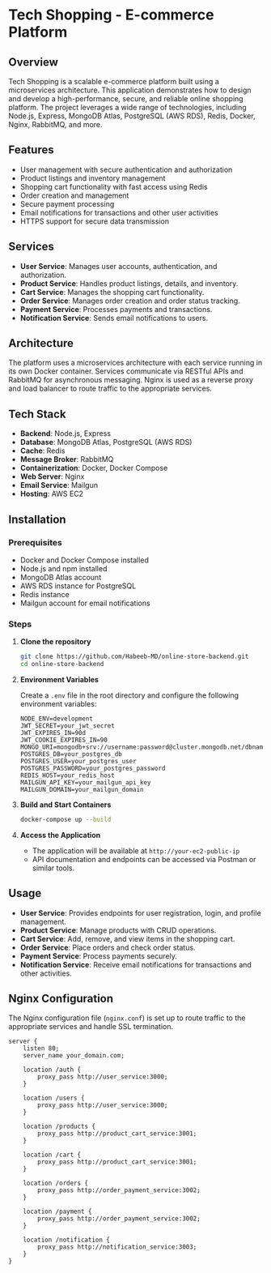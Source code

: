 # Tech Shopping - E-commerce Platform

## Overview

Tech Shopping is a scalable e-commerce platform built using a microservices architecture. This application demonstrates
how to design and develop a high-performance, secure, and reliable online shopping platform. The project leverages a
wide range of technologies, including Node.js, Express, MongoDB Atlas, PostgreSQL (AWS RDS), Redis, Docker, Nginx,
RabbitMQ, and more.

## Features

- User management with secure authentication and authorization
- Product listings and inventory management
- Shopping cart functionality with fast access using Redis
- Order creation and management
- Secure payment processing
- Email notifications for transactions and other user activities
- HTTPS support for secure data transmission

## Services

- **User Service**: Manages user accounts, authentication, and authorization.
- **Product Service**: Handles product listings, details, and inventory.
- **Cart Service**: Manages the shopping cart functionality.
- **Order Service**: Manages order creation and order status tracking.
- **Payment Service**: Processes payments and transactions.
- **Notification Service**: Sends email notifications to users.

## Architecture

The platform uses a microservices architecture with each service running in its own Docker container. Services
communicate via RESTful APIs and RabbitMQ for asynchronous messaging. Nginx is used as a reverse proxy and load balancer
to route traffic to the appropriate services.

## Tech Stack

- **Backend**: Node.js, Express
- **Database**: MongoDB Atlas, PostgreSQL (AWS RDS)
- **Cache**: Redis
- **Message Broker**: RabbitMQ
- **Containerization**: Docker, Docker Compose
- **Web Server**: Nginx
- **Email Service**: Mailgun
- **Hosting**: AWS EC2

## Installation

### Prerequisites

- Docker and Docker Compose installed
- Node.js and npm installed
- MongoDB Atlas account
- AWS RDS instance for PostgreSQL
- Redis instance
- Mailgun account for email notifications

### Steps

1. **Clone the repository**

   ```bash
   git clone https://github.com/Habeeb-MD/online-store-backend.git
   cd online-store-backend
   ```

2. **Environment Variables**

   Create a `.env` file in the root directory and configure the following environment variables:

   ```env
   NODE_ENV=development
   JWT_SECRET=your_jwt_secret
   JWT_EXPIRES_IN=90d
   JWT_COOKIE_EXPIRES_IN=90
   MONGO_URI=mongodb+srv://username:password@cluster.mongodb.net/dbname
   POSTGRES_DB=your_postgres_db
   POSTGRES_USER=your_postgres_user
   POSTGRES_PASSWORD=your_postgres_password
   REDIS_HOST=your_redis_host
   MAILGUN_API_KEY=your_mailgun_api_key
   MAILGUN_DOMAIN=your_mailgun_domain
   ```

3. **Build and Start Containers**

   ```bash
   docker-compose up --build
   ```

4. **Access the Application**

    - The application will be available at `http://your-ec2-public-ip`
    - API documentation and endpoints can be accessed via Postman or similar tools.

## Usage

- **User Service**: Provides endpoints for user registration, login, and profile management.
- **Product Service**: Manage products with CRUD operations.
- **Cart Service**: Add, remove, and view items in the shopping cart.
- **Order Service**: Place orders and check order status.
- **Payment Service**: Process payments securely.
- **Notification Service**: Receive email notifications for transactions and other activities.

## Nginx Configuration

The Nginx configuration file (`nginx.conf`) is set up to route traffic to the appropriate services and handle SSL
termination.

```nginx
server {
    listen 80;
    server_name your_domain.com;

    location /auth {
        proxy_pass http://user_service:3000;
    }

    location /users {
        proxy_pass http://user_service:3000;
    }

    location /products {
        proxy_pass http://product_cart_service:3001;
    }

    location /cart {
        proxy_pass http://product_cart_service:3001;
    }

    location /orders {
        proxy_pass http://order_payment_service:3002;
    }

    location /payment {
        proxy_pass http://order_payment_service:3002;
    }

    location /notification {
        proxy_pass http://notification_service:3003;
    }
}
```
